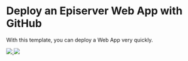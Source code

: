 # Deploy an Episerver Web App with GitHub

With this template, you can deploy a Web App very quickly.

<a href="https://portal.azure.com/#create/Microsoft.Template/uri/https%3A%2F%2Fraw.githubusercontent.com%2Fjvravensberg%2FJSON%2Fmaster%2FAzure-Templates%2FWeb-Apps%2FEpiserver-Webshop%2Fazuredeploy.json" target="_blank">
    <img src="http://azuredeploy.net/deploybutton.png"/>
</a>
<a href="http://armviz.io/#/?load=https%3A%2F%2Fraw.githubusercontent.com%2Fjvravensberg%2FJSON%2Fmaster%2FAzure-Templates%2FWeb-Apps%2FEpiserver-Webshop%2Fazuredeploy.json" target="_blank">
    <img src="http://armviz.io/visualizebutton.png"/>
</a>
